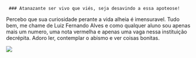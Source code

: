      ### Atanazante ser vivo que viés, seja desavindo a essa apoteose!

Percebo que sua curiosidade perante a vida alheia é imensuravel. Tudo bem, me chame de Luiz Fernando Alves e como qualquer aluno sou apenas mais um  numero, uma nota vermelha e apenas uma vaga nessa instituição decrépita. Adoro ler, contemplar o abismo e ver coisas bonitas. 

![](https://github.com/AlvesFERN/AlvesFERN/assets/168771924/7e6e52da-a73c-4795-a209-6eb6e2d28b54)
